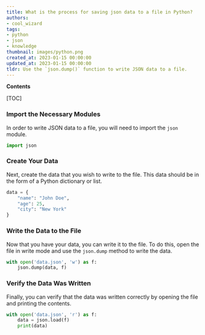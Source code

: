 ```yaml
---
title: What is the process for saving json data to a file in Python?
authors:
- cool_wizard
tags:
- python
- json
- knowledge
thumbnail: images/python.png
created_at: 2023-01-15 00:00:00
updated_at: 2023-01-15 00:00:00
tldr: Use the `json.dump()` function to write JSON data to a file.
---
```


**Contents**

[TOC]

### Import the Necessary Modules

In order to write JSON data to a file, you will need to import the `json` module.

```python
import json
```

### Create Your Data

Next, create the data that you wish to write to the file. This data should be in the form of a Python dictionary or list.

```python
data = {
    "name": "John Doe",
    "age": 25,
    "city": "New York"
}
```

### Write the Data to the File

Now that you have your data, you can write it to the file. To do this, open the file in write mode and use the `json.dump` method to write the data.

```python
with open('data.json', 'w') as f:
    json.dump(data, f)
```

### Verify the Data Was Written

Finally, you can verify that the data was written correctly by opening the file and printing the contents.

```python
with open('data.json', 'r') as f:
    data = json.load(f)
    print(data)
```
